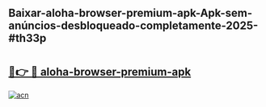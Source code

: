## Baixar-aloha-browser-premium-apk-Apk-sem-anúncios-desbloqueado-completamente-2025-#th33p

# <h2><a href="https://ainizakaria.my?title=aloha-browser-premium-apk&ref=22M">🔗👉 🔴 aloha-browser-premium-apk</a></h2>

[![acn](https://github.com/user-attachments/assets/0f9c940e-d8b0-45ae-aac7-cd30a18b3e1c)](https://ainizakaria.my?title=aloha-browser-premium-apk&ref=22M)

